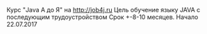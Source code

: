 Курс "Java A до Я" на http://job4j.ru
Цель обучение языку JAVA с последующим трудоустройством
Срок +-8-10 месяцев.
Начало 22.07.2017
